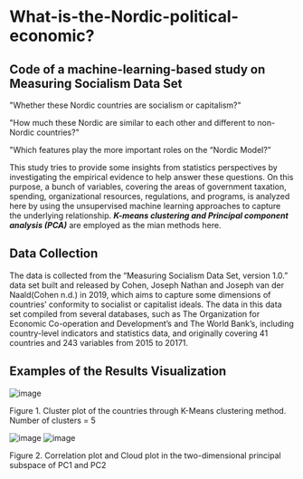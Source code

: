 # What-is-the-Nordic-political-economic?
## Code of a machine-learning-based study on Measuring Socialism Data Set

"Whether these Nordic countries are socialism or capitalism?"

"How much these Nordic are similar to each other and different to non-Nordic countries?"

"Which features play the more important roles on the “Nordic Model?”

This study tries to provide some insights from statistics perspectives by investigating the empirical evidence to help answer these questions. On this purpose, a bunch of variables, covering the areas of government taxation, spending, organizational resources, regulations, and programs, is analyzed here by using the unsupervised machine learning approaches to capture the underlying relationship. ***K-means clustering and Principal component analysis (PCA)*** are employed as the mian methods here.

## Data Collection
The data is collected from the “Measuring Socialism Data Set, version 1.0.” data set built and released by Cohen, Joseph Nathan and Joseph van der Naald(Cohen n.d.) in 2019, which aims to capture some dimensions of countries’ conformity to socialist or capitalist ideals. The data in this data set compiled from several databases, such as The Organization for Economic Co-operation and Development’s and The World Bank’s, including country-level indicators and statistics data, and originally covering 41 countries and 243 variables from 2015 to 20171.

## Examples of the Results Visualization

![image](https://user-images.githubusercontent.com/56775305/140047514-20a77b49-d104-450b-b30e-1da5c64ab54e.png)

Figure 1. Cluster plot of the countries through K-Means clustering method. Number of clusters = 5

![image](https://user-images.githubusercontent.com/56775305/140047566-ccffd59b-88d2-4d26-b6bf-72b1c6fe2ce6.png)
![image](https://user-images.githubusercontent.com/56775305/140047569-e02791b2-7152-4a1f-a5ad-ee8ef967d466.png)

Figure 2. Correlation plot and Cloud plot in the two-dimensional principal subspace of PC1 and PC2



